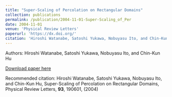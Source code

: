 ```yaml
---
title: "Super-Scaling of Percolation on Rectangular Domains"
collection: publications
permalink: /publication/2004-11-01-Super-Scaling_of_Per
date: 2004-11-01
venue: 'Physical Review Letters'
paperurl: 'https://dx.doi.org/'
citation: 'Hiroshi Watanabe, Satoshi Yukawa, Nobuyasu Ito, and Chin-Kun Hu, Super-Scaling of Percolation on Rectangular Domains, Physical Review Letters, <b>93</b>, 190601, (2004)'
---
```


Authors: Hiroshi Watanabe, Satoshi Yukawa, Nobuyasu Ito, and Chin-Kun Hu


<a href='https://dx.doi.org/'>Download paper here</a>

Recommended citation: Hiroshi Watanabe, Satoshi Yukawa, Nobuyasu Ito, and Chin-Kun Hu, Super-Scaling of Percolation on Rectangular Domains, Physical Review Letters, <b>93</b>, 190601, (2004)